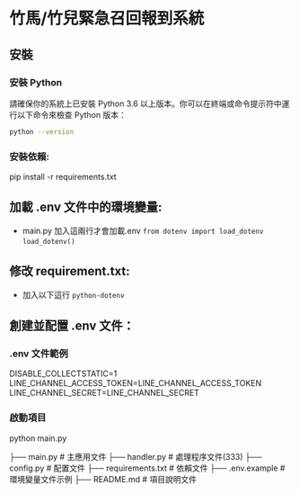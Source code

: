 # 竹馬/竹兒緊急召回報到系統

## 安裝

### 安裝 Python

請確保你的系統上已安裝 Python 3.6 以上版本。你可以在終端或命令提示符中運行以下命令來檢查 Python 版本：

```bash
python --version
```

### 安裝依賴:

pip install -r requirements.txt

## 加載 .env 文件中的環境變量:

- main.py 加入這兩行才會加載.env
  `from dotenv import load_dotenv`
  `load_dotenv()`

## 修改 requirement.txt:

- 加入以下這行
  `python-dotenv`

## 創建並配置 .env 文件：

### .env 文件範例

DISABLE_COLLECTSTATIC=1
LINE_CHANNEL_ACCESS_TOKEN=LINE_CHANNEL_ACCESS_TOKEN
LINE_CHANNEL_SECRET=LINE_CHANNEL_SECRET

### 啟動項目

python main.py

├── main.py # 主應用文件
├── handler.py # 處理程序文件(333)
├── config.py # 配置文件
├── requirements.txt # 依賴文件
├── .env.example # 環境變量文件示例
├── README.md # 項目說明文件

